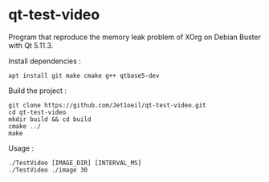 # qt-test-video
Program that reproduce the memory leak problem of XOrg on Debian Buster with Qt 5.11.3.

Install dependencies :
```
apt install git make cmake g++ qtbase5-dev
```

Build the project :
```
git clone https://github.com/Jet1oeil/qt-test-video.git
cd qt-test-video
mkdir build && cd build
cmake ../
make
```

Usage :
```
./TestVideo [IMAGE_DIR] [INTERVAL_MS]
./TestVideo ./image 30
```
